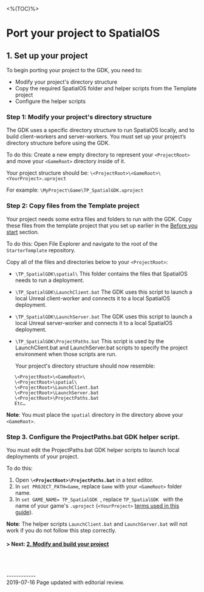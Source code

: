 <%(TOC)%>

# Port your project to SpatialOS

## 1. Set up your project

To begin porting your project to the GDK, you need to:

* Modify your project's directory structure
* Copy the required SpatialOS folder and helper scripts from the Template project
* Configure the helper scripts

### Step 1: Modify your project's directory structure

The GDK uses a specific directory structure to run SpatialOS locally, and to build client-workers and server-workers. You must set up your project’s directory structure before using the GDK. 

To do this: Create a new empty directory to represent your `<ProjectRoot>` and move your `<GameRoot>` directory inside of it.  

Your project structure should be:  `\<ProjectRoot>\<GameRoot>\<YourProject>.uproject`<br/>

For example:
`\MyProject\Game\TP_SpatialGDK.uproject`

### Step 2: Copy files from the Template project

Your project needs some extra files and folders to run with the GDK. Copy these files from the template project that you set up earlier in the [Before you start]({{urlRoot}}/content/tutorials/tutorial-porting-guide#before-you-start) section.

To do this: Open File Explorer and navigate to the root of the `StarterTemplate` repository.

Copy all of the files and directories below to your `<ProjectRoot>`:  

* `\TP_SpatialGDK\spatial\` This folder contains the files that SpatialOS needs to run a deployment.
*  `\TP_SpatialGDK\LaunchClient.bat` 
  The GDK uses this script to launch a local Unreal client-worker and connects it to a local SpatialOS deployment. 
* `\TP_SpatialGDK\LaunchServer.bat`
  The GDK uses this script to launch a local Unreal server-worker and connects it to a local SpatialOS deployment.
* `\TP_SpatialGDK\ProjectPaths.bat`
  This script is used by the LaunchClient.bat and LaunchServer.bat scripts to specify the project environment when those scripts are run. 

   Your project's directory structure should now resemble:

```
   \<ProjectRoot>\<GameRoot>\
   \<ProjectRoot>\spatial\
   \<ProjectRoot>\LaunchClient.bat 
   \<ProjectRoot>\LaunchServer.bat
   \<ProjectRoot>\ProjectPaths.bat
   Etc…
```

**Note**: You must place the `spatial` directory in the directory above your `<GameRoot>`.
<br/>

### Step 3. Configure the ProjectPaths.bat GDK helper script.

You must edit the ProjectPaths.bat GDK helper scripts to launch local deployments of your project.

To do this: 

1. Open **`\<ProjectRoot>\ProjectPaths.bat`** in a text editor.  
1. In `set PROJECT_PATH=Game`, replace `Game` with your `<GameRoot>` folder name.  
1. In `set GAME_NAME= TP_SpatialGDK `, replace `TP_SpatialGDK ` with the name of your game's `.uproject` (`<YourProject>` [terms used in this guide]({{urlRoot}}/content/tutorials/tutorial-porting-guide#terms-used-in-this-guide)).  

**Note**: The helper scripts `LaunchClient.bat` and `LaunchServer.bat` will not work if you do not follow this step correctly. 

#### **> Next:** [2. Modify and build your project]({{urlRoot}}/content/tutorials/porting-guide/tutorial-portingguide-build)

<br/>

<br/>------------<br/>2019-07-16 Page updated with editorial review.<br/>
